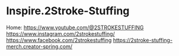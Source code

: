 # Inspire.2Stroke-Stuffing
Home: https://www.youtube.com/@2STROKESTUFFING https://www.instagram.com/2strokestuffing/ https://www.facebook.com/2strokestuffing https://2stroke-stuffing-merch.creator-spring.com/
